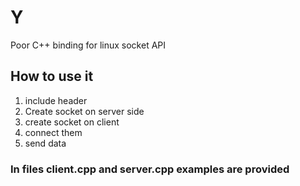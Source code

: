 # Y
Poor C++ binding for linux socket API

## How to use it

1. include header
2. Create socket on server side
3. create socket on client
4. connect them
5. send data

### In files client.cpp and server.cpp examples are provided
